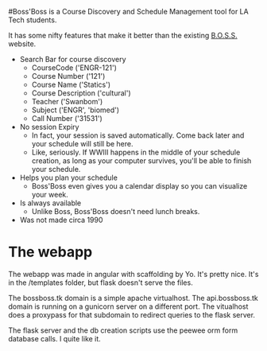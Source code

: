 #Boss'Boss
is a Course Discovery and Schedule Management tool for LA Tech students.


It has some nifty features that make it better than the existing <a href="http://boss.latech.edu">B.O.S.S.</a> website.

- Search Bar for course discovery
    - CourseCode ('ENGR-121')
    - Course Number ('121')
    - Course Name ('Statics')
    - Course Description ('cultural')
    - Teacher ('Swanbom')
    - Subject ('ENGR', 'biomed')
    - Call Number ('31531')
- No session Expiry
    - In fact, your session is saved automatically. Come back later and your schedule will still be here.
    - Like, seriously. If WWIII happens in the middle of your schedule creation, as long as your computer survives, you'll be able to finish your schedule.
- Helps you plan your schedule
    - Boss'Boss even gives you a calendar display so you can visualize your week.
- Is always available
    - Unlike Boss, Boss'Boss doesn't need lunch breaks.
- Was not made circa 1990

# The webapp

The webapp was made in angular with scaffolding by Yo. It's pretty nice. It's in the /templates folder, but flask doesn't serve the files.

The bossboss.tk domain is a simple apache virtualhost. The api.bossboss.tk domain is running on a gunicorn server on a different port. The vitualhost does a proxypass for that subdomain to redirect queries to the flask server.

The flask server and the db creation scripts use the peewee orm form database calls. I quite like it.